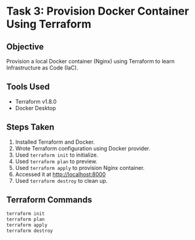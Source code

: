 # Task 3: Provision Docker Container Using Terraform

## Objective
Provision a local Docker container (Nginx) using Terraform to learn Infrastructure as Code (IaC).

## Tools Used
- Terraform v1.8.0
- Docker Desktop

## Steps Taken
1. Installed Terraform and Docker.
2. Wrote Terraform configuration using Docker provider.
3. Used `terraform init` to initialize.
4. Used `terraform plan` to preview.
5. Used `terraform apply` to provision Nginx container.
6. Accessed it at [http://localhost:8000](http://localhost:8000)
7. Used `terraform destroy` to clean up.

## Terraform Commands
```bash
terraform init
terraform plan
terraform apply
terraform destroy
